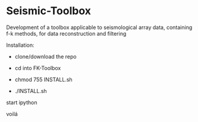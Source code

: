 # Seismic-Toolbox
Development of a toolbox applicable to seismological array data, containing f-k methods, for data reconstruction and filtering


Installation:

- clone/download the repo

- cd into FK-Toolbox

- chmod 755 INSTALL.sh

- ./INSTALL.sh



start ipython

voilá
